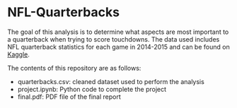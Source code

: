 # NFL-Quarterbacks

The goal of this analysis is to determine what aspects are most important to a quarterback when trying to score touchdowns. The data used includes NFL quarterback statistics for each game in 2014-2015 and can be found on [Kaggle](https://www.kaggle.com/datasets/speckledpingu/nfl-qb-stats/data?select=QBStats_2016.csv).

The contents of this repository are as follows:
- quarterbacks.csv: cleaned dataset used to perform the analysis
- project.ipynb: Python code to complete the project
- final.pdf: PDF file of the final report
